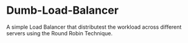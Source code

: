 # Dumb-Load-Balancer
A simple Load Balancer that distributest the workload across different servers using the Round Robin Technique.
